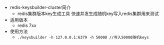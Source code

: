 * redis-keysbuilder-cluster简介
  * redis集群版本key生成工具 快速并发生成随机key写入redis集群用来测试
* 适用版本
  * redis 7xx
* 使用方法
  * `./keysbuilder -h 127.0.0.1:6379 -h 50000 //写入50000随机keys`
